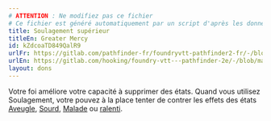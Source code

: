 ```yaml
---
# ATTENTION : Ne modifiez pas ce fichier
# Ce fichier est généré automatiquement par un script d'après les données du module Foundry VTT officiel et de sa traduction
title: Soulagement supérieur
titleEn: Greater Mercy
id: kZdcoaTD849QalR9
urlFr: https://gitlab.com/pathfinder-fr/foundryvtt-pathfinder2-fr/-/blob/master/data/feats/kZdcoaTD849QalR9.htm
urlEn: https://gitlab.com/hooking/foundry-vtt---pathfinder-2e/-/blob/master/packs/data/feats.db/greater-mercy.json
layout: dons
---
```

Votre foi améliore votre capacité à supprimer des états. Quand vous utilisez Soulagement, votre pouvez à la place tenter de contrer les effets des états [Aveugle](../conditions/aveuglé.html), [Sourd](../conditions/sourd.html), [Malade](../conditions/malade.html) ou [ralenti](../conditions/ralenti.html).
